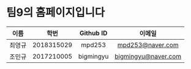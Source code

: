 # 팀9의 홈페이지입니다

|이름|학번|Github ID|이메일|
|:---:|:---:|:---:|:---:|
|최영규|2018315029|mpd253|mpd253@naver.com|
|조민규|2017210005|bigmingyu|bigmingyu@naver.com|

